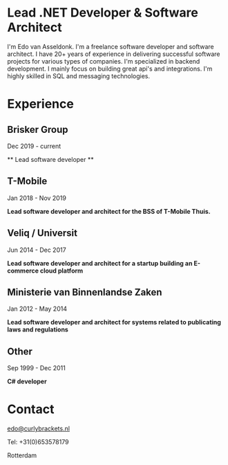 # Lead .NET Developer & Software Architect

I'm Edo van Asseldonk. I'm a freelance software developer and software architect. I have 20+ years of experience in delivering successful software projects for various types of companies.
I'm specialized in backend development. I mainly focus on building great api's and integrations. I'm highly skilled in SQL and messaging technologies.


# Experience
## Brisker Group
Dec 2019 - current

** Lead software developer **

## T-Mobile
Jan 2018 - Nov 2019

**Lead software developer and architect for the BSS of T-Mobile Thuis.**

## Veliq / Universit
Jun 2014 - Dec 2017

**Lead software developer and architect for a startup building an E-commerce cloud platform**

## Ministerie van Binnenlandse Zaken
Jan 2012 - May 2014

**Lead software developer and architect for systems related to publicating laws and regulations**


## Other
Sep 1999 - Dec 2011

**C# developer**

# Contact
edo@curlybrackets.nl

Tel: +31(0)653578179

Rotterdam
